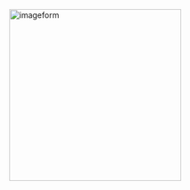<img width="308" alt="imageform" src="https://github.com/user-attachments/assets/7f02c30b-72d4-44ac-9735-b46b048f4583">
